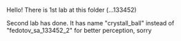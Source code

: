 Hello! 
There is 1st lab at this folder (...133452)

Second lab has done. It has name "crystall_ball" instead of "fedotov_sa_133452_2" for better perception, sorry
